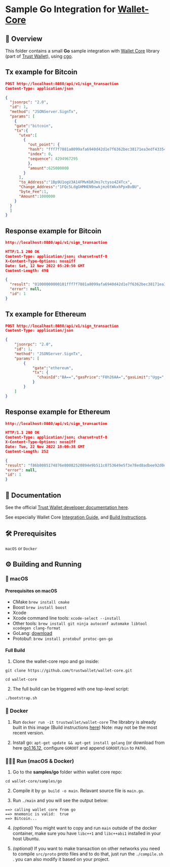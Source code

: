 # Sample Go Integration for [Wallet-Core](https://github.com/trustwallet/wallet-core)

## 🔖 Overview

This folder contains a small **Go** sample integration with
[Wallet Core](https://github.com/trustwallet/wallet-core) library (part of [Trust Wallet](https://trustwallet.com)),
using [cgo](https://golang.org/cmd/cgo/).

## Tx example for Bitcoin 
```json lines
POST http://localhost:8080/api/v1/sign_transaction
Content-Type: application/json

{
  "jsonrpc": "2.0",
  "id": 1,
  "method": "JSONServer.SignTx",
  "params": [
    {
    "gate":"bitcoin",
    "tx":{
      "utxo":[
        {
          "out_point": {
          "hash": "fff7f7881a8099afa6940d42d1e7f6362bec38171ea3edf433541db4e4ad969f",
          "index": 0,
          "sequence": 4294967295
          },
          "amount":625000000
        }
      ],
      "to_Address":"1Bp9U1ogV3A14FMvKbRJms7ctyso4Z4Tcx",
      "Change_Address":"1FQc5LdgGHMHEN9nwkjmz6tWkxhPpxBvBU",
      "byte_Fee":1,
      "Amount":1000000
    }
  }
  ]
}
```
## Response example for Bitcoin
```json lines
http://localhost:8080/api/v1/sign_transaction

HTTP/1.1 200 OK
Content-Type: application/json; charset=utf-8
X-Content-Type-Options: nosniff
Date: Sat, 12 Nov 2022 05:20:50 GMT
Content-Length: 490

{
  "result": "01000000000101fff7f7881a8099afa6940d42d1e7f6362bec38171ea3edf433541db4e4ad969f0000000000ffffffff0240420f00000000001976a914769bdff96a02f9135a1d19b749db6a78fe07dc9088ac6d7b3125000000001976a9149e089b6889e032d46e3b915a3392edfd616fb1c488ac0247304402207b54b90868bb77d2ae07175419c54953906f0e7ecb36fc37f558a0ab54bbf3b7022037171f62887936a9924949e766a40a7e19aedabeccd3d255ba5efd427143091101210288be7586c41a0498c1f931a0aaf08c15811ee2651a5fe0fa213167dcaba59ae800000000",
  "error": null,
  "id": 1
}
```
## Tx example for Ethereum
```json lines
POST http://localhost:8080/api/v1/sign_transaction
Content-Type: application/json

{
    "jsonrpc": "2.0",
    "id": 1,
    "method": "JSONServer.SignTx",
    "params": [
        {
            "gate":"ethereum",
            "tx": {
              "chainId":"BA==","gasPrice":"F0h26AA=","gasLimit":"Ugg=","toAddress":"0xE9B511C0753649E5F3E78Ed8AdBEE92d0d2Db384","transaction":{"transfer":{"amount":"A0i8paFgAA=="}}
            }
        }
    ]
}
```
## Response example for Ethereum
```json lines
http://localhost:8080/api/v1/sign_transaction

HTTP/1.1 200 OK
Content-Type: application/json; charset=utf-8
X-Content-Type-Options: nosniff
Date: Tue, 22 Nov 2022 18:09:38 GMT
Content-Length: 252

{
"result": "f86b8085174876e80082520894e9b511c0753649e5f3e78ed8adbee92d0d2db384870348bca5a16000802ba0d3f734d3ec46ea79568ea2a9d797ade66d524c3536c0f07b7c4ec6cd248af373a03035dc6dffca420d7c7cbc34e4f594f01049e9cab3cadea5ee338631b61ed72d",
"error": null,
"id": 1
}
```

## 📜 Documentation

See the official [Trust Wallet developer documentation here](https://developer.trustwallet.com).

See especially Wallet Core
[Integration Guide](https://developer.trustwallet.com/wallet-core/integration-guide),
and [Build Instructions](https://developer.trustwallet.com/wallet-core/building).

## 🛠 Prerequisites

`macOS` or `Docker`

## ⚙️ Building and Running
###  macOS
#### Prerequisites on macOS
* CMake `brew install cmake`
* Boost `brew install boost`
* Xcode
* Xcode command line tools: `xcode-select --install`
* Other tools: `brew install git ninja autoconf automake libtool xcodegen clang-format`
* GoLang: [download](https://go.dev/dl/)
* Protobuf: `brew install protobuf protoc-gen-go`

#### Full Build

1. Clone the wallet-core repo and go inside:
```shell
git clone https://github.com/trustwallet/wallet-core.git

cd wallet-core
```
2. The full build can be triggered with one top-level script:
```shell
./bootstrap.sh
```

### 🐳 Docker
1. Run `docker run -it trustwallet/wallet-core`
The librabry is already built in this image  (Build instructions [here](building.md))  Note: may not be the most recent version.

2. Install go: `apt-get update && apt-get install golang` 
(or download from here [go1.16.12](https://go.dev/dl/go1.16.12.linux-amd64.tar.gz), configure `GOROOT` and append `GOROOT/bin` to `PATH`).

### 🏃🏽‍♂️ **Run** (macOS & Docker)
1. Go to the **samples/go** folder within wallet core repo:

```shell
cd wallet-core/samples/go
```

2. Compile it by `go build -o main`.  Relavant source file is `main.go`.

3. Run `./main` and you will see the output below: 

```shell
==> calling wallet core from go
==> mnemonic is valid:  true
==> Bitcoin...
```
4. *(optional)* You might want to copy and run `main` outside of the docker container, make sure you have `libc++1` and `libc++abi1` installed in your host Ubuntu.

5. *(optional)* If you want to make transaction on other networks you need to compile `src/proto` proto files and to do that, just run the `./compile.sh` . you can also modify it based on your project.